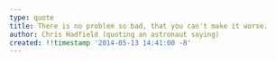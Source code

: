 ```yaml
---
type: quote
title: There is no problem so bad, that you can't make it worse.
author: Chris Hadfield (quoting an astronaut saying)
created: !!timestamp '2014-05-13 14:41:00 -8'
---
```

